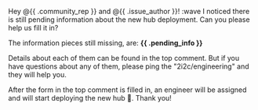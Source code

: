 Hey @{{ .community_rep }} and @{{ .issue_author }}! :wave
I noticed there is still pending information about the new hub deployment.
Can you please help us fill it in?

The information pieces still missing, are: **{{ .pending_info }}**

Details about each of them can be found in the top comment. But if you have questions about any of them, please ping the "2i2c/engineering" and they will help you.

After the form in the top comment is filled in, an engineer will be assigned and will start deploying the new hub 🚀. Thank you!
